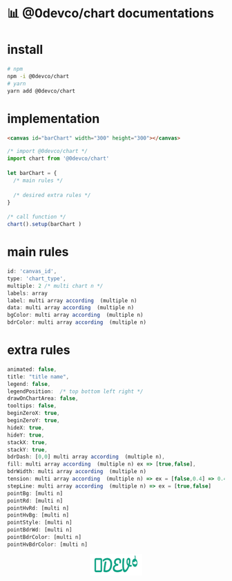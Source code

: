 # 📊 @0devco/chart documentations


# install

```bash
# npm
npm -i @0devco/chart
# yarn
yarn add @0devco/chart

```

# implementation

```html
<canvas id="barChart" width="300" height="300"></canvas>
```

```js
/* import @0devco/chart */
import chart from '@0devco/chart'

let barChart = {
  /* main rules */

  /* desired extra rules */
}

/* call function */
chart().setup(barChart )
```

# main rules

```js
id: 'canvas_id',
type: 'chart_type',
multiple: 2 /* multi chart n */
labels: array
label: multi array according  (multiple n)
data: multi array according  (multiple n)
bgColor: multi array according  (multiple n)
bdrColor: multi array according  (multiple n)
```

# extra rules

```js
animated: false,
title: "title name",
legend: false,
legendPosition:  /* top bottom left right */
drawOnChartArea: false,
tooltips: false,
beginZeroX: true,
beginZeroY: true,
hideX: true,
hideY: true,
stackX: true,
stackY: true,
bdrDash: [0,0] multi array according  (multiple n),
fill: multi array according  (multiple n) ex => [true,false],
bdrWidth: multi array according  (multiple n)
tension: multi array according  (multiple n) => ex = [false,0.4] => 0.4 means true
stepLine: multi array according  (multiple n) => ex = [true,false]
pointBg: [multi n]
pointRd: [multi n]
pointHvRd: [multi n]
pointHvBg: [multi n]
pointStyle: [multi n]
pointBdrWd: [multi n]
pointBdrColor: [multi n]
pointHvBdrColor: [multi n]
```


<a href="https://twitter.com/0devco" target="_blank" ><p align="center" ><img src="https://raw.githubusercontent.com/0devco/docs/master/.devco-images/logo-transparent.png"></p></a>

